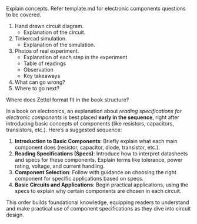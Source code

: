 
Explain concepts.
Refer template.md for electronic components questions to be covered.

1. Hand drawn circuit diagram.
    - Explanation of the circuit.
2. Tinkercad simulation.
    - Explanation of the simulation.
3. Photos of real experiment.
    - Explanation of each step in the experiment
    - Table of readings
    - Observation
    - Key takeaways
4. What can go wrong?
5. Where to go next?

Where does Zettel format fit in the book structure?

In a book on electronics, an explanation about *reading specifications for electronic components* is best placed **early in the sequence**, right after introducing basic concepts of components (like resistors, capacitors, transistors, etc.). Here’s a suggested sequence:

1. **Introduction to Basic Components**: Briefly explain what each main component does (resistor, capacitor, diode, transistor, etc.).
2. **Reading Specifications (Specs)**: Introduce how to interpret datasheets and specs for these components. Explain terms like tolerance, power rating, voltage, and current handling.
3. **Component Selection**: Follow with guidance on choosing the right component for specific applications based on specs.
4. **Basic Circuits and Applications**: Begin practical applications, using the specs to explain why certain components are chosen in each circuit.

This order builds foundational knowledge, equipping readers to understand and make practical use of component specifications as they dive into circuit design.
